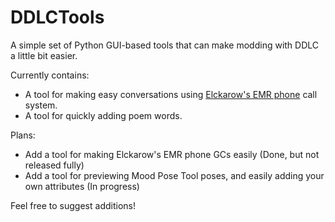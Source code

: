 # DDLCTools
A simple set of Python GUI-based tools that can make modding with DDLC a little bit easier.

Currently contains:
* A tool for making easy conversations using [Elckarow's EMR phone](https://github.com/Elckarow/Phone) call system.
* A tool for quickly adding poem words.

Plans:
* Add a tool for making Elckarow's EMR phone GCs easily (Done, but not released fully)
* Add a tool for previewing Mood Pose Tool poses, and easily adding your own attributes (In progress)
 
Feel free to suggest additions!

